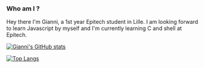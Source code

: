 ### Who am I ?
Hey there I'm Gianni, a 1st year Epitech student in Lille. I am looking forward to learn Javascript by myself and I'm currently learning C and shell at Epitech.

[![Gianni's GitHub stats](https://github-readme-stats.vercel.app/api?username=CapucheGianni&hide=stars,issues&count_private=true&show_icons=true&theme=tokyonight)](https://github.com/anuraghazra/github-readme-stats)

[![Top Langs](https://github-readme-stats.vercel.app/api/top-langs?username=anuraghazra&count_private=true&layout=compact&theme=tokyonight)](https://github.com/anuraghazra/github-readme-stats)

<!--
**CapucheGianni/CapucheGianni** is a ✨ _special_ ✨ repository because its `README.md` (this file) appears on your GitHub profile.

Here are some ideas to get you started:

- 🔭 I’m currently working on ...
- 🌱 I’m currently learning ...
- 👯 I’m looking to collaborate on ...
- 🤔 I’m looking for help with ...
- 💬 Ask me about ...
- 📫 How to reach me: ...
- 😄 Pronouns: ...
- ⚡ Fun fact: ...
-->
